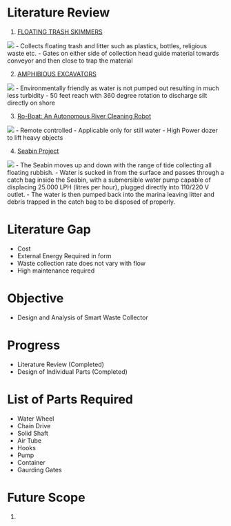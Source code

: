 
# **Literature Review**
  1. [FLOATING TRASH SKIMMERS](https://www.cleantecinfra.com/trash-skimming/)

  ![](https://static1.squarespace.com/static/5846d2c0e6f2e12d64d4ca6d/t/585a7499cd0f681882fc63a2/1482323098617/Ganga+-+Sangam.jpg)
    - Collects floating trash and litter such as plastics, bottles, religious waste etc.
    - Gates on either side of collection head guide material towards conveyor and then close to trap the material

  2. [AMPHIBIOUS EXCAVATORS](https://www.cleantecinfra.com/desilting/)

  ![](https://i.ytimg.com/vi_webp/bpEbv9kxAmY/maxresdefault.webp)
    - Environmentally friendly as water is not pumped out resulting in much less turbidity
    - 50 feet reach with 360 degree rotation to discharge silt directly on shore

  3. [Ro-Boat: An Autonomous River Cleaning Robot](https://youtu.be/j49T4-yNe80)

  ![](http://img.youtube.com/vi/j49T4-yNe80/sddefault.jpg)
    - Remote controlled
    - Applicable only for still water
    - High Power dozer to lift heavy objects


  4. [Seabin Project](http://seabinproject.com/the-product/)

   ![](http://seabinproject.com/wp-content/uploads/Seabin_Project_V5_hybrid_in_action_bottle_380x272-295x220.png)
    - The Seabin moves up and down with the range of tide collecting all floating rubbish.
    - Water is sucked in from the surface and passes through a catch bag inside the Seabin, with a submersible water pump capable of displacing 25.000 LPH (litres per hour), plugged directly into 110/220 V outlet.
    - The water is then pumped back into the marina leaving litter and debris trapped in the catch bag to be disposed of properly.

# **Literature Gap**

  - Cost
  - External Energy Required in form
  - Waste collection rate does not vary with flow
  - High maintenance required

# **Objective**

  - Design and Analysis of Smart Waste Collector

# **Progress**
  - Literature Review (Completed)
  - Design of Individual Parts (Completed)


# **List of Parts Required**
  - Water Wheel
  - Chain Drive
  - Solid Shaft
  - Air Tube
  - Hooks
  - Pump
  - Container
  - Gaurding Gates

# **Future Scope**
  1.
